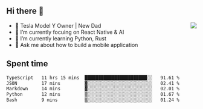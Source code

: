 ## Hi there 👋
<img align="right" src="https://github-readme-stats.vercel.app/api?username=ljunb&show_icons=true&icon_color=CE1D2D&text_color=718096&bg_color=00000000&hide_title=true&hide_border=true" />

- 🚗 Tesla Model Y Owner | New Dad
- 🔭 I’m currently focuing on React Native & AI
- 🌱 I’m currently learning Python, Rust
- 💬 Ask me about how to build a mobile application




## Spent time
<!--START_SECTION:waka-->

```txt
TypeScript   11 hrs 15 mins  ███████████████████████░░   91.61 %
JSON         17 mins         ▓░░░░░░░░░░░░░░░░░░░░░░░░   02.41 %
Markdown     14 mins         ▓░░░░░░░░░░░░░░░░░░░░░░░░   02.01 %
Python       12 mins         ▒░░░░░░░░░░░░░░░░░░░░░░░░   01.67 %
Bash         9 mins          ▒░░░░░░░░░░░░░░░░░░░░░░░░   01.24 %
```

<!--END_SECTION:waka-->
